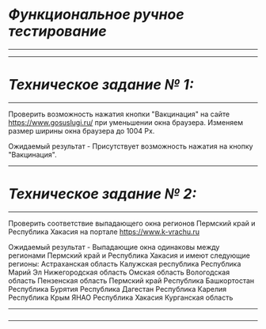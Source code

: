 # ***Функциональное ручное тестирование***
-----------------------------------
-----------------------------------
# ***Техническое задание № 1:***
-----------------------------------
   Проверить возможность нажатия кнопки "Вакцинация" на сайте https://www.gosuslugi.ru/ при уменьшении окна браузера.
Изменяем размер ширины окна браузера до 1004 Px.

Ожидаемый результат - Присутствует возможность нажатия на кнопку "Вакцинация".
***

# ***Техническое задание № 2:***
-----------------------------------
  Проверить соответствие выпадающего окна регионов Пермский край и Республика Хакасия на портале https://www.k-vrachu.ru

Ожидаемый результат - Выпадающие окна одинаковы между регионами Пермский край и Республика Хакасия и имеют следующие регионы:
Астраханская область
Калужская республика
Республика Марий Эл
Нижегородская область
Омская область
Вологодская область
Пензенская область
Пермский край
Республика Башкортостан
Республика Бурятия
Республика Дагестан
Республика Карелия
Республика Крым
ЯНАО
Республика Хакасия
Курганская область
***
### 
***

